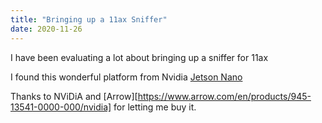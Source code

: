 ```yaml
---
title: "Bringing up a 11ax Sniffer"
date: 2020-11-26
---  
```


I have been evaluating a lot about bringing up a sniffer for 11ax

I found this wonderful platform from Nvidia
[Jetson Nano](https://www.nvidia.com/en-us/autonomous-machines/embedded-systems/jetson-nano/)

Thanks to NViDiA and [Arrow][https://www.arrow.com/en/products/945-13541-0000-000/nvidia] for letting me buy it.

